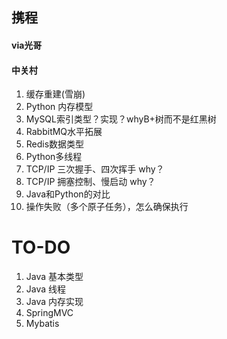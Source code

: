 ## 携程
#### via光哥
#### 中关村

1. 缓存重建(雪崩) 
2. Python 内存模型
3. MySQL索引类型？实现？whyB+树而不是红黑树
4. RabbitMQ水平拓展
5. Redis数据类型
6. Python多线程
7. TCP/IP 三次握手、四次挥手  why？
8. TCP/IP 拥塞控制、慢启动  why？
9. Java和Python的对比
10. 操作失败（多个原子任务），怎么确保执行


# TO-DO
1. Java 基本类型
2. Java 线程
3. Java 内存实现
4. SpringMVC
5. Mybatis

